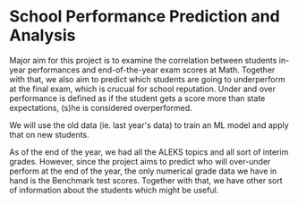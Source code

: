 # School Performance Prediction and Analysis
Major aim for this project is to examine the correlation between students in-year performances and end-of-the-year exam scores at Math. Together with that, we also aim to predict which students are going to underperform at the final exam, which is crucual for school reputation. Under and over performance is defined as if the student gets a score more than state expectations, (s)he is considered overperformed. 

We will use the old data (ie. last year's data) to train an ML model and apply that on new students. 

As of the end of the year, we had all the ALEKS topics and all sort of interim grades. However, since the project aims to predict who will over-under perform at the end of the year, the only numerical grade data we have in hand is the Benchmark test scores. Together with that, we have other sort of information about the students which might be useful. 
